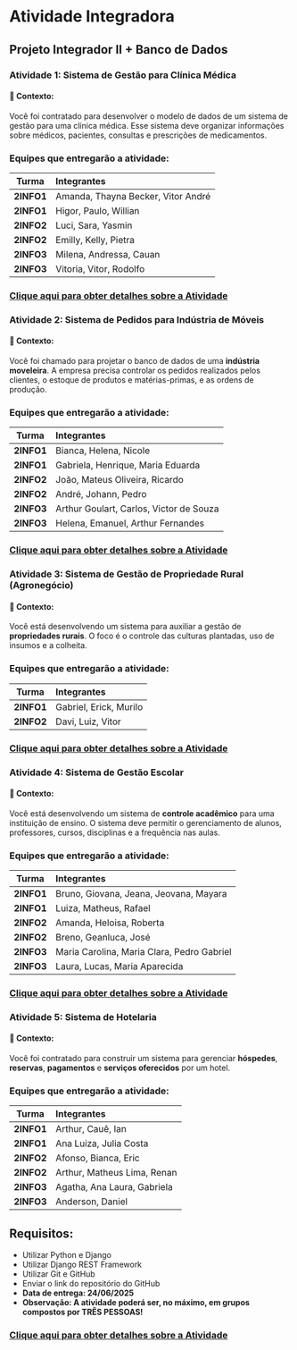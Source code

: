 # Atividade Integradora

## Projeto Integrador II + Banco de Dados

### **Atividade 1: Sistema de Gestão para Clínica Médica**
#### 📌 Contexto:
Você foi contratado para desenvolver o modelo de dados de um sistema de gestão para uma clínica médica. Esse sistema deve organizar informações sobre médicos, pacientes, consultas e prescrições de medicamentos.

### Equipes que entregarão a atividade:
| **Turma** | **Integrantes** |
|------------|:-----------------|
| **2INFO1** | Amanda, Thayna Becker, Vitor André |
| **2INFO1** | Higor, Paulo, Willian |
| **2INFO2** | Luci, Sara, Yasmin |
| **2INFO2** | Emilly, Kelly, Pietra |
| **2INFO3** | Milena, Andressa, Cauan |
| **2INFO3** | Vitoria, Vitor, Rodolfo |

### [Clique aqui para obter detalhes sobre a Atividade](atividade_01/README.md)


### **Atividade 2: Sistema de Pedidos para Indústria de Móveis**

#### 📌 Contexto:
Você foi chamado para projetar o banco de dados de uma **indústria moveleira**. A empresa precisa controlar os pedidos realizados pelos clientes, o estoque de produtos e matérias-primas, e as ordens de produção.

### Equipes que entregarão a atividade:
| **Turma** | **Integrantes** |
|------------|:-----------------|
| **2INFO1** | Bianca, Helena, Nicole |
| **2INFO1** | Gabriela, Henrique, Maria Eduarda |
| **2INFO2** | João, Mateus Oliveira, Ricardo |
| **2INFO2** | André, Johann, Pedro |
| **2INFO3** | Arthur Goulart, Carlos, Victor de Souza |
| **2INFO3** | Helena, Emanuel, Arthur Fernandes |

### [Clique aqui para obter detalhes sobre a Atividade](atividade_02/README.md)


### **Atividade 3: Sistema de Gestão de Propriedade Rural (Agronegócio)**
#### 📌 Contexto:
Você está desenvolvendo um sistema para auxiliar a gestão de **propriedades rurais**. O foco é o controle das culturas plantadas, uso de insumos e a colheita.

### Equipes que entregarão a atividade:
| **Turma** | **Integrantes** |
|------------|:-----------------|
| **2INFO1** | Gabriel, Erick, Murilo |
| **2INFO2** | Davi, Luiz, Vitor |

### [Clique aqui para obter detalhes sobre a Atividade](atividade_03/README.md)


### **Atividade 4: Sistema de Gestão Escolar**

#### 📌 Contexto:
Você está desenvolvendo um sistema de **controle acadêmico** para uma instituição de ensino. O sistema deve permitir o gerenciamento de alunos, professores, cursos, disciplinas e a frequência nas aulas.

### Equipes que entregarão a atividade:
| **Turma** | **Integrantes** |
|------------|:-----------------|
| **2INFO1** | Bruno, Giovana, Jeana, Jeovana, Mayara |
| **2INFO1** | Luiza, Matheus, Rafael |
| **2INFO2** | Amanda, Heloisa, Roberta |
| **2INFO2** | Breno, Geanluca, José |
| **2INFO3** | Maria Carolina, Maria Clara, Pedro Gabriel |
| **2INFO3** | Laura, Lucas, Maria Aparecida |

### [Clique aqui para obter detalhes sobre a Atividade](atividade_04/README.md)

### **Atividade 5: Sistema de Hotelaria**

#### 📌 Contexto:
Você foi contratado para construir um sistema para gerenciar **hóspedes**, **reservas**, **pagamentos** e **serviços oferecidos** por um hotel.

### Equipes que entregarão a atividade:
| **Turma** | **Integrantes** |
|------------|:-----------------|
| **2INFO1** | Arthur, Cauê, Ian |
| **2INFO1** | Ana Luiza, Julia Costa |
| **2INFO2** | Afonso, Bianca, Eric |
| **2INFO2** | Arthur, Matheus Lima, Renan |
| **2INFO3** | Agatha, Ana Laura, Gabriela |
| **2INFO3** | Anderson, Daniel |

## **Requisitos:**
- Utilizar Python e Django
- Utilizar Django REST Framework
- Utilizar Git e GitHub
- Enviar o link do repositório do GitHub
- **Data de entrega: 24/06/2025**
- **Observação: A atividade poderá ser, no máximo, em grupos compostos por TRÊS PESSOAS!**

### [Clique aqui para obter detalhes sobre a Atividade](atividade_05/README.md)